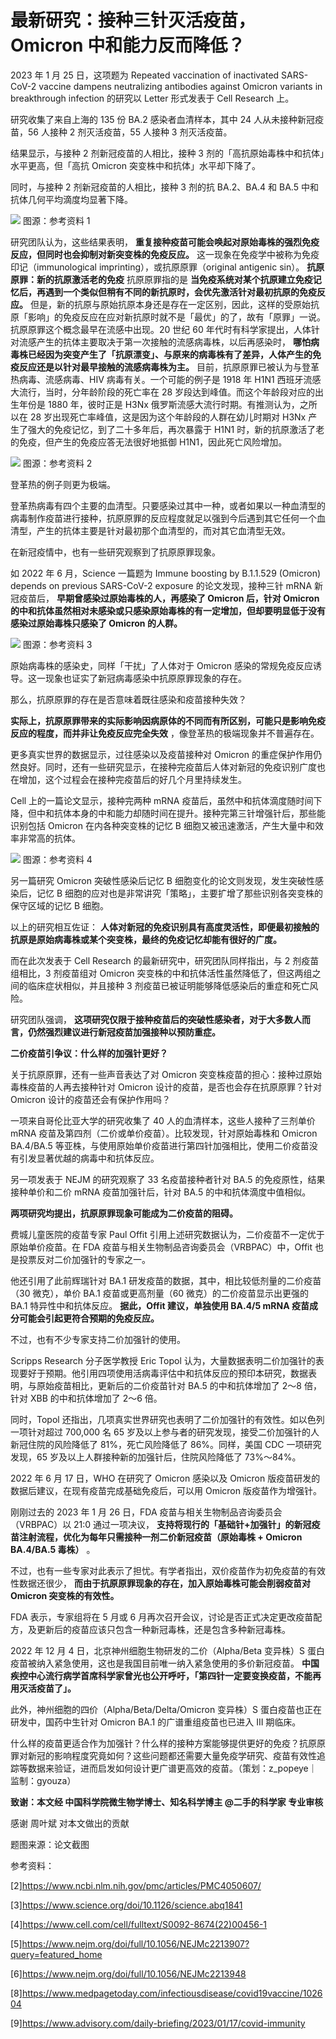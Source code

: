 # 最新研究：接种三针灭活疫苗，Omicron 中和能力反而降低？

2023 年 1 月 25 日，这项题为 Repeated vaccination of inactivated SARS-CoV-2 vaccine
dampens neutralizing antibodies against Omicron variants in breakthrough
infection 的研究以 Letter 形式发表于 Cell Research 上。

研究收集了来自上海的 135 份 BA.2 感染者血清样本，其中 24 人从未接种新冠疫苗，56 人接种 2 剂灭活疫苗，55 人接种 3 剂灭活疫苗。

结果显示，与接种 2 剂新冠疫苗的人相比，接种 3 剂的「高抗原始毒株中和抗体」水平更高，但「高抗 Omicron 突变株中和抗体」水平却下降了。

同时，与接种 2 剂新冠疫苗的人相比，接种 3 剂的抗 BA.2、BA.4 和 BA.5 中和抗体几何平均滴度均显著下降。

![](https://inews.gtimg.com/news_bt/OKKUkfHwpzqRlbPad1UgZxS96r3k4G7L6NwZfk6H1Mb-YAA/1000)
图源：参考资料 1

研究团队认为，这些结果表明， **重复接种疫苗可能会唤起对原始毒株的强烈免疫反应，但同时也会抑制对新突变株的免疫反应。**
这一现象在免疫学中被称为免疫印记（immunological imprinting），或抗原原罪（original antigenic sin）。
**抗原原罪：新的抗原激活老的免疫** 抗原原罪指的是
**当免疫系统对某个抗原建立免疫记忆后，再遇到一个类似但稍有不同的新抗原时，会优先激活针对最初抗原的免疫反应。**
但是，新的抗原与原始抗原本身还是存在一定区别，因此，这样的受原始抗原「影响」的免疫反应在应对新抗原时就不是「最优」的了，故有「原罪」一说。抗原原罪这个概念最早在流感中出现。20
世纪 60 年代时有科学家提出，人体针对流感产生的抗体主要取决于第一次接触的流感病毒株，以后再感染时，
**哪怕病毒株已经因为突变产生了「抗原漂变」、与原来的病毒株有了差异，人体产生的免疫反应还是以针对最早接触的流感病毒株为主。**
目前，抗原原罪已被认为与登革热病毒、流感病毒、HIV 病毒有关。一个可能的例子是 1918 年 H1N1 西班牙流感大流行，当时，分年龄阶段的死亡率在 28
岁段达到峰值。而这个年龄段对应的出生年份是 1880 年，彼时正是 H3Nx 俄罗斯流感大流行时期。有推测认为，之所以在 28
岁出现死亡率峰值，这是因为这个年龄段的人群在幼儿时期对 H3Nx 产生了强大的免疫记忆，到了二十多年后，再次暴露于 H1N1
时，新的抗原激活了老的免疫，但产生的免疫应答无法很好地抵御 H1N1，因此死亡风险增加。

![](https://inews.gtimg.com/newsapp_bt/0/15637332429/1000)
图源：参考资料 2

登革热的例子则更为极端。

登革热病毒有四个主要的血清型。只要感染过其中一种，或者如果以一种血清型的病毒制作疫苗进行接种，抗原原罪的反应程度就足以强到今后遇到其它任何一个血清型，产生的抗体主要是针对最初那个血清型的，而对其它血清型无效。

在新冠疫情中，也有一些研究观察到了抗原原罪现象。

如 2022 年 6 月，Science 一篇题为 Immune boosting by B.1.1.529 (Omicron) depends on
previous SARS-CoV-2 exposure 的论文发现，接种三针 mRNA 新冠疫苗后， **早期曾感染过原始毒株的人，再感染了
Omicron 后，针对 Omicron 的中和抗体虽然相对未感染或只感染原始毒株的有一定增加，但却要明显低于没有感染过原始毒株只感染了 Omicron
的人群。**

![](https://inews.gtimg.com/newsapp_bt/0/15637332440/1000)
图源：参考资料 3

原始病毒株的感染史，同样「干扰」了人体对于 Omicron 感染的常规免疫反应诱导。这一现象也证实了新冠病毒感染中抗原原罪现象的存在。

那么，抗原原罪的存在是否意味着既往感染和疫苗接种失效？

**实际上，抗原原罪带来的实际影响因病原体的不同而有所区别，可能只是影响免疫反应的程度，而并非让免疫反应完全失效** ，像登革热的极端现象并不普遍存在。

更多真实世界的数据显示，过往感染以及疫苗接种对 Omicron
的重症保护作用仍然良好。同时，还有一些研究显示，在接种完疫苗后人体对新冠的免疫识别广度也在增加，这个过程会在接种完疫苗后的好几个月里持续发生。

Cell 上的一篇论文显示，接种完两种 mRNA
疫苗后，虽然中和抗体滴度随时间下降，但中和抗体本身的中和能力却随时间在提升。接种完第三针增强针后，那些能识别包括 Omicron 在内各种突变株的记忆 B
细胞又被迅速激活，产生大量中和效率非常高的抗体。

![](https://inews.gtimg.com/newsapp_bt/0/15637332629/1000)
图源：参考资料 4

另一篇研究 Omicron 突破性感染后记忆 B 细胞变化的论文则发现，发生突破性感染后，记忆 B
细胞的应对也是非常讲究「策略」，主要扩增了那些识别各突变株的保守区域的记忆 B 细胞。

以上的研究相互佐证： **人体对新冠的免疫识别具有高度灵活性，即便最初接触的抗原是原始病毒株或某个突变株，最终的免疫记忆却能有很好的广度。**

而在此次发表于 Cell Research 的最新研究中，研究团队同样指出，与 2 剂疫苗组相比，3 剂疫苗组对 Omicron
突变株的中和抗体活性虽然降低了，但这两组之间的临床症状相似，并且接种 3 剂疫苗已被证明能够降低感染后的重症和死亡风险。

研究团队强调， **这项研究仅限于接种疫苗后的突破性感染者，对于大多数人而言，仍然强烈建议进行新冠疫苗加强接种以预防重症。**

**二价疫苗引争议：什么样的加强针更好？**

关于抗原原罪，还有一些声音表达了对 Omicron 突变株疫苗的担心：接种过原始毒株疫苗的人再去接种针对 Omicron
设计的疫苗，是否也会存在抗原原罪？针对 Omicron 设计的疫苗还会有保护作用吗？

一项来自哥伦比亚大学的研究收集了 40 人的血清样本，这些人接种了三剂单价 mRNA 疫苗及第四剂（二价或单价疫苗）。比较发现，针对原始毒株和
Omicron BA.4/BA.5 等亚株，与使用原始单价疫苗进行第四针加强相比，使用二价疫苗没有引发显著优越的病毒中和抗体反应。

另一项发表于 NEJM 的研究观察了 33 名疫苗接种者针对 BA.5 的免疫原性，结果接种单价和二价 mRNA 疫苗加强针后，针对 BA.5
的中和抗体滴度中值相似。

**两项研究均提出，抗原原罪现象可能成为二价疫苗的阻碍。**

费城儿童医院的疫苗专家 Paul Offit 引用上述研究数据认为，二价疫苗不一定优于原始单价疫苗。在 FDA
疫苗与相关生物制品咨询委员会（VRBPAC）中，Offit 也是投票反对二价加强针的专家之一。

他还引用了此前辉瑞针对 BA.1 研发疫苗的数据，其中，相比较低剂量的二价疫苗（30 微克），单价 BA.1 疫苗或更高剂量（60
微克）的二价疫苗显示出更强的 BA.1 特异性中和抗体反应。 **据此，Offit 建议，单独使用 BA.4/5 mRNA
疫苗成分可能会引起更符合预期的免疫反应。**

不过，也有不少专家支持二价加强针的使用。

Scripps Research 分子医学教授 Eric Topol
认为，大量数据表明二价加强针的表现要好于预期。他引用四项使用活病毒评估中和抗体反应的预印本研究，数据表明，与原始疫苗相比，更新后的二价疫苗针对 BA.5
的中和抗体增加了 2～8 倍，针对 XBB 的中和抗体增加了 2～6 倍。

同时，Topol 还指出，几项真实世界研究也表明了二价加强针的有效性。如以色列一项针对超过 700,000 名 65
岁及以上参与者的研究发现，接受二价加强针的人新冠住院的风险降低了 81%，死亡风险降低了 86%。同样，美国 CDC 一项研究发现，65
岁及以上人群接种新的加强针后，住院风险降低了 73%～84%。

2022 年 6 月 17 日，WHO 在研究了 Omicron 感染以及 Omicron 版疫苗研发的数据后建议，在现有疫苗完成基础免疫后，可以用
Omicron 版疫苗作为增强针。

刚刚过去的 2023 年 1 月 26 日，FDA 疫苗与相关生物制品咨询委员会（VRBPAC）以 21:0 通过一项决议，
**支持将现行的「基础针+加强针」的新冠疫苗注射流程，优化为每年只需接种一剂二价新冠疫苗（原始毒株 + Omicron BA.4/BA.5 毒株）** 。

不过，也有一些专家对此表示了担忧。有学者指出，双价疫苗作为初免疫苗的有效性数据还很少， **而由于抗原原罪现象的存在，加入原始毒株可能会削弱疫苗对
Omicron 突变株的有效性。**

FDA 表示，专家组将在 5 月或 6 月再次召开会议，讨论是否正式决定更改疫苗配方，及更新后的疫苗应该只包含一种新冠毒株，还是包含多种新冠毒株。

2022 年 12 月 4 日，北京神州细胞生物研发的二价（Alpha/Beta 变异株）S
蛋白疫苗被纳入紧急使用，这也是我国目前唯一纳入紧急使用的多价新冠疫苗。
**中国疾控中心流行病学首席科学家曾光也公开呼吁，「第四针一定要变换疫苗，不能再用灭活疫苗了」。**

此外，神州细胞的四价（Alpha/Beta/Delta/Omicron 变异株）S 蛋白疫苗也正在研发中，国药中生针对 Omicron BA.1
的广谱重组疫苗也已进入 III 期临床。

什么样的疫苗更适合作为加强针？什么样的接种方案能够提供更好的免疫？抗原原罪对新冠的影响程度究竟如何？这些问题都还需要大量免疫学研究、疫苗有效性追踪等数据来验证，进而启发如何设计更广谱更高效的疫苗。（策划：z_popeye｜监制：gyouza）

**致谢：本文经 中国科学院微生物学博士、知名科学博主 @二手的科学家 专业审核**

感谢 周叶斌 对本文做出的贡献

题图来源：论文截图

参考资料：

[2]https://www.ncbi.nlm.nih.gov/pmc/articles/PMC4050607/

[3]https://www.science.org/doi/10.1126/science.abq1841

[4]https://www.cell.com/cell/fulltext/S0092-8674(22)00456-1

[5]https://www.nejm.org/doi/full/10.1056/NEJMc2213907?query=featured_home

[6]https://www.nejm.org/doi/full/10.1056/NEJMc2213948

[8]https://www.medpagetoday.com/infectiousdisease/covid19vaccine/102604

[9]https://www.advisory.com/daily-briefing/2023/01/17/covid-immunity

